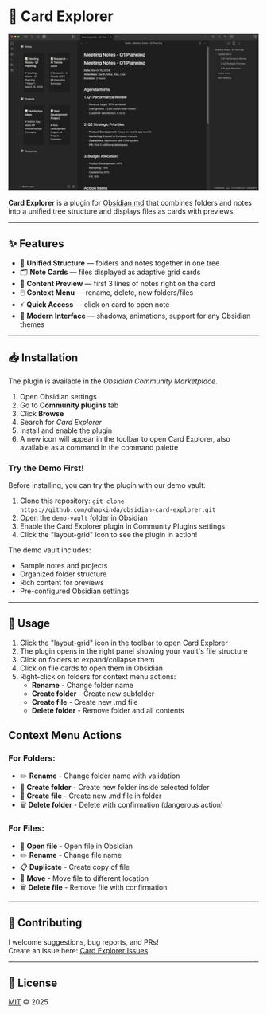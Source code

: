 # 📂 Card Explorer

![Card Explorer Interface](assets/Obsidian%20screenshot.png)

**Card Explorer** is a plugin for [Obsidian.md](https://obsidian.md) that combines folders and notes into a unified tree structure and displays files as cards with previews.

---

## ✨ Features

- 📑 **Unified Structure** — folders and notes together in one tree
- 🗂️ **Note Cards** — files displayed as adaptive grid cards  
- 👀 **Content Preview** — first 3 lines of notes right on the card
- 🖱️ **Context Menu** — rename, delete, new folders/files
- ⚡ **Quick Access** — click on card to open note
- 🎨 **Modern Interface** — shadows, animations, support for any Obsidian themes

---

## 📥 Installation

The plugin is available in the *Obsidian Community Marketplace*.

1. Open Obsidian settings
2. Go to **Community plugins** tab
3. Click **Browse**
4. Search for *Card Explorer*
5. Install and enable the plugin
6. A new icon will appear in the toolbar to open Card Explorer, also available as a command in the command palette

### Try the Demo First!

Before installing, you can try the plugin with our demo vault:

1. Clone this repository: `git clone https://github.com/ohapkinda/obsidian-card-explorer.git`
2. Open the `demo-vault` folder in Obsidian
3. Enable the Card Explorer plugin in Community Plugins settings
4. Click the "layout-grid" icon to see the plugin in action!

The demo vault includes:
- Sample notes and projects
- Organized folder structure
- Rich content for previews
- Pre-configured Obsidian settings

---

## 🚀 Usage

1. Click the "layout-grid" icon in the toolbar to open Card Explorer
2. The plugin opens in the right panel showing your vault's file structure
3. Click on folders to expand/collapse them
4. Click on file cards to open them in Obsidian
5. Right-click on folders for context menu actions:
   - **Rename** - Change folder name
   - **Create folder** - Create new subfolder
   - **Create file** - Create new .md file
   - **Delete folder** - Remove folder and all contents

## Context Menu Actions

### For Folders:
- ✏️ **Rename** - Change folder name with validation
- 📂 **Create folder** - Create new folder inside selected folder
- 📄 **Create file** - Create new .md file in folder
- 🗑️ **Delete folder** - Delete with confirmation (dangerous action)

### For Files:
- 📄 **Open file** - Open file in Obsidian
- ✏️ **Rename** - Change file name
- 📋 **Duplicate** - Create copy of file
- 📁 **Move** - Move file to different location
- 🗑️ **Delete file** - Remove file with confirmation

---

## 🤝 Contributing

I welcome suggestions, bug reports, and PRs!  
Create an issue here: [Card Explorer Issues](https://github.com/ohapkinda/obsidian-card-explorer/issues)

---

## 📜 License

[MIT](https://choosealicense.com/licenses/mit/) © 2025